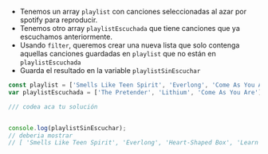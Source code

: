 
* Tenemos un array `playlist` con canciones seleccionadas al azar por spotify para reproducir.
* Tenemos otro array `playlistEscuchada` que tiene canciones que ya escuchamos anteriormente.
* Usando `filter`, queremos crear una nueva lista que solo contenga aquellas canciones guardadas en `playlist` que no están en `playlistEscuchada`
* Guarda el resultado en la variable `playlistSinEscuchar`

```js
const playlist = ['Smells Like Teen Spirit', 'Everlong', 'Come As You Are', 'The Pretender', 'Heart-Shaped Box', 'Learn to Fly', 'Lithium'];
var playlistEscuchada = ['The Pretender', 'Lithium', 'Come As You Are']

/// codea aca tu solución


console.log(playlistSinEscuchar);
// deberia mostrar
// [ 'Smells Like Teen Spirit', 'Everlong', 'Heart-Shaped Box', 'Learn to Fly' ]
```
